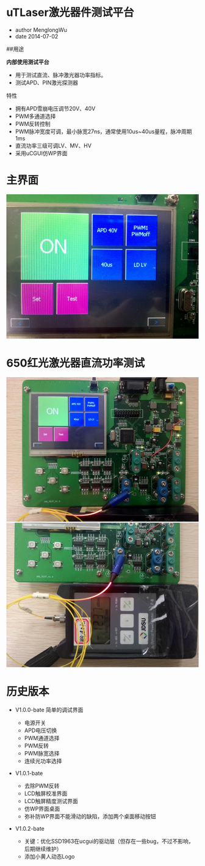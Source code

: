 

# uTLaser激光器件测试平台

* author MenglongWu
* date 2014-07-02

##用途

**内部使用测试平台**

* 用于测试直流、脉冲激光器功率指标。
* 测试APD、PIN激光探测器

特性

* 拥有APD雪崩电压调节20V、40V
* PWM多通道选择
* PWM反转控制
* PWM脉冲宽度可调，最小脉宽27ns，通常使用10us~40us量程，脉冲周期1ms
* 直流功率三级可调LV、MV、HV
* 采用uCGUI仿WP界面




# 主界面
![image](doc/image/desktop.jpg)

# 650红光激光器直流功率测试
![image](doc/image/test1.jpg)
![image](doc/image/test2.jpg)




# 历史版本
- V1.0.0-bate
  简单的调试界面
  - 电源开关
  - APD电压切换
  - PWM通道选择
  - PWM反转
  - PWM脉宽选择
  - 连续光功率选择

- V1.0.1-bate
  - 去除PWM反转
  - LCD触屏校准界面
  - LCD触屏精度测试界面
  - 仿WP界面桌面
  - 弥补防WP界面不能滑动的缺陷，添加两个桌面移动按钮

- V1.0.2-bate
  - 关键：优化SSD1963在ucgui的驱动层（但存在一些bug，不过不影响，后期继续维护）
  - 添加小黄人动态Logo